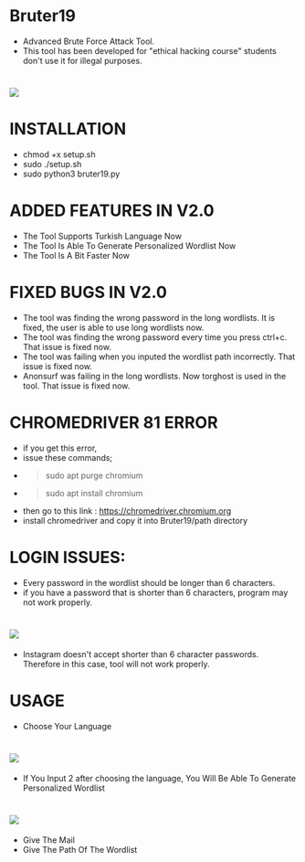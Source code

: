 # Bruter19
* Advanced Brute Force Attack Tool.
* This tool has been developed for "ethical hacking course" students don't use it for illegal purposes.
# ![](banner/1.png)
# INSTALLATION
* chmod +x setup.sh
* sudo ./setup.sh
* sudo python3 bruter19.py
# ADDED FEATURES IN V2.0
* The Tool Supports Turkish Language Now
* The Tool Is Able To Generate Personalized Wordlist Now
* The Tool Is A Bit Faster Now
# FIXED BUGS IN V2.0
* The tool was finding the wrong password in the long wordlists. It is fixed, the user is able to use long wordlists now.
* The tool was finding the wrong password every time you press ctrl+c. That issue is fixed now.
* The tool was failing when you inputed the wordlist path incorrectly. That issue is fixed now.
* Anonsurf was failing in the long wordlists. Now torghost is used in the tool. That issue is fixed now.
# CHROMEDRIVER 81 ERROR
* if you get this error,
* issue these commands;
* > sudo apt purge chromium
* > sudo apt install chromium
* then go to this link : https://chromedriver.chromium.org
* install chromedriver and copy it into Bruter19/path directory
# LOGIN ISSUES:
* Every password in the wordlist should be longer than 6 characters.
* if you have a password that is shorter than 6 characters, program may not work properly.
# ![](banner/pic1.png)
* Instagram doesn't accept shorter than 6 character passwords. Therefore in this case, tool will not work properly.
# USAGE
* Choose Your Language
# ![](banner/2.png)
* If You Input 2 after choosing the language, You Will Be Able To Generate Personalized Wordlist
# ![](banner/cupp.png)
* Give The Mail 
* Give The Path Of The Wordlist
